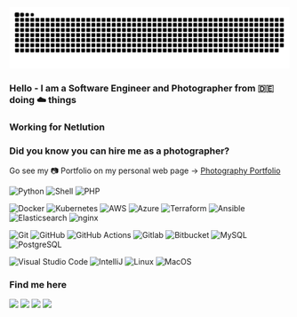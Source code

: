 ![Snake animation](https://raw.githubusercontent.com/katzefudder/katzefudder/output/github-contribution-grid-snake.svg)

### Hello - I am a Software Engineer and Photographer from 🇩🇪 doing ☁️ things
### Working for Netlution

### Did you know you can hire me as a photographer?
Go see my 📷 Portfolio on my personal web page -> [Photography Portfolio](https://www.katzefudder.de/#portfolio)

![Python](https://img.shields.io/badge/-Python-05122A?style=flat&logo=python) ![Shell](https://img.shields.io/badge/Shell-05122A?style=flat&logo=gnu-bash&logoColor=white) ![PHP](https://img.shields.io/badge/-PHP-05122A?style=flat&logo=PHP)
&nbsp;

![Docker](https://img.shields.io/badge/-Docker-05122A?style=flat&logo=docker) ![Kubernetes](https://img.shields.io/badge/-Kubernetes-05122A?style=flat&logo=kubernetes) ![AWS](https://img.shields.io/badge/Amazon_AWS-232F3E?style=flat&logo=amazon-aws&logoColor=white) ![Azure](https://img.shields.io/badge/Microsoft_Azure-0089D6?style=flat&logo=microsoft-azure&logoColor=white) ![Terraform](https://img.shields.io/badge/-Terraform-05122A?style=flat&logo=Terraform) ![Ansible](https://img.shields.io/badge/-Ansible-05122A?style=flat&logo=Ansible) ![Elasticsearch](https://img.shields.io/badge/Elastic_Search-005571?style=flat&logo=elasticsearch&logoColor=white) ![nginx](https://img.shields.io/badge/nginx-005571?style=flat&logo=nginx&logoColor=white) 

![Git](https://img.shields.io/badge/-Git-05122A?style=flat&logo=git) ![GitHub](https://img.shields.io/badge/-GitHub-05122A?style=flat&logo=github) ![GitHub Actions](https://img.shields.io/badge/GitHub%20Actions%20-05122A?style=flat&logo=github-actions&logoColor=white) ![Gitlab](https://img.shields.io/badge/-Gitlab-05122A?style=flat&logo=gitlab) ![Bitbucket](https://img.shields.io/badge/-Bitbucket-05122A?style=flat&logo=bitbucket) ![MySQL](https://img.shields.io/badge/-MySQL-05122A?style=flat&logo=mysql&logoColor=white) ![PostgreSQL](https://img.shields.io/badge/-PostgreSQL-05122A?style=flat&logo=postgresql)

![Visual Studio Code](https://img.shields.io/badge/-Visual%20Studio%20Code-05122A?style=flat&logo=visual-studio-code&logoColor=007ACC) ![IntelliJ](https://img.shields.io/badge/-PhpStorm-05122A?style=flat&logo=jetbrains) ![Linux](https://img.shields.io/badge/-Linux-05122A?style=flat&logo=linux&logoColor=white) ![MacOS](https://img.shields.io/badge/-MacOS-05122A?style=flat&logo=apple)&nbsp;

### Find me here
<p align="left">
<a href="https://www.linkedin.com/in/floriandehn/"><img src="https://img.shields.io/badge/Flo-Dehn?style=flat&logo=Linkedin&logoColor=white"/></a>
<a href="https://www.flickr.com/photos/katzenfutter/"><img src="https://img.shields.io/static/v1?style=for-the-badge&message=Flickr&color=0063DC&logo=Flickr&logoColor=FFFFFF&label="></a>
<a href="https://www.instagram.com/katzefudder/"><img src="https://img.shields.io/static/v1?style=for-the-badge&message=Instagram&color=E4405F&logo=Instagram&logoColor=FFFFFF&label="/></a>
<a href="mailto:spam@katzefudder.de"><img src="https://img.shields.io/badge/-spam@katzefudder.de-D14836?style=flat&logo=Gmail&logoColor=white"/></a>
</p>
